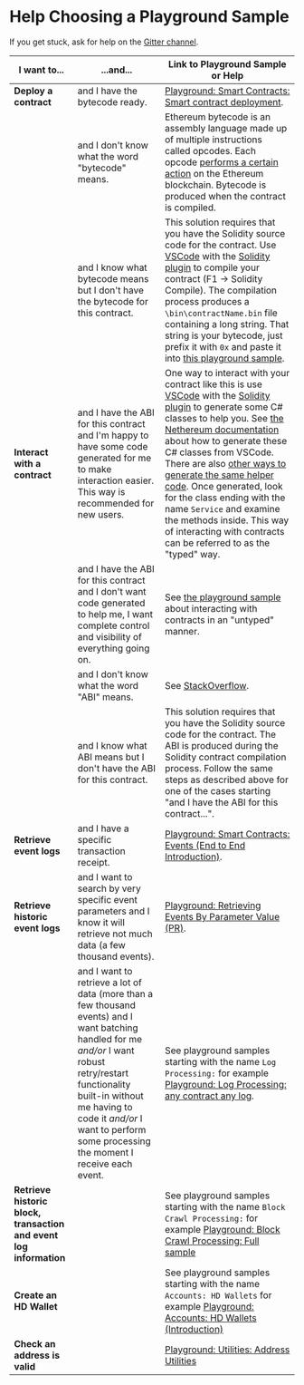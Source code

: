 ﻿# Help Choosing a Playground Sample
 
If you get stuck, ask for help on the [Gitter channel](https://gitter.im/Nethereum/Nethereum).
 
| I want to...             | ...and...                                  | Link to Playground Sample or Help        |
|--------------------------|--------------------------------------------|------------------------------------------|
| **Deploy a contract**        | and I have the bytecode ready.              | [Playground: Smart Contracts: Smart contract deployment](http://playground.nethereum.com/csharp/id/1006). |
|                          | and I don't know what the word "bytecode" means. | Ethereum bytecode is an assembly language made up of multiple instructions called opcodes. Each opcode [performs a certain action](https://medium.com/mycrypto/the-ethereum-virtual-machine-how-does-it-work-9abac2b7c9e) on the Ethereum blockchain. Bytecode is produced when the contract is compiled. |
|                          | and I know what bytecode means but I don't have the bytecode for this contract. | This solution requires that you have the Solidity source code for the contract. Use [VSCode](https://code.visualstudio.com) with the [Solidity plugin](https://marketplace.visualstudio.com/items?itemName=JuanBlanco.solidity) to compile your contract (F1 -> Solidity Compile). The compilation process produces a `\bin\contractName.bin` file containing a long string. That string is your bytecode, just prefix it with `0x` and paste it into [this playground sample](http://playground.nethereum.com/csharp/id/1006).  |
| **Interact with a contract** | and I have the ABI for this contract and I'm happy to have some code generated for me to make interaction easier. This way is recommended for new users. | One way to interact with your contract like this is use [VSCode](https://code.visualstudio.com) with the [Solidity plugin](https://marketplace.visualstudio.com/items?itemName=JuanBlanco.solidity) to generate some C# classes to help you. See [the Nethereum documentation](https://docs.nethereum.com/en/latest/nethereum-codegen-vscodesolidity/) about how to generate these C# classes from VSCode. There are also [other ways to generate the same helper code](https://docs.nethereum.com/en/latest/nethereum-code-generation/). Once generated, look for the class ending with the name `Service` and examine the methods inside. This way of interacting with contracts can be referred to as the "typed" way. |
| | and I have the ABI for this contract and I don't want code generated to help me, I want complete control and visibility of everything going on. |  See [the playground sample](http://playground.nethereum.com/csharp/id/1045) about interacting with contracts in an "untyped" manner. |
|	                       | and I don't know what the word "ABI" means.	| See [StackOverflow](https://ethereum.stackexchange.com/a/235). |
|                          | and I know what ABI means but I don't have the ABI for this contract. | This solution requires that you have the Solidity source code for the contract. The ABI is produced during the Solidity contract compilation process. Follow the same steps as described above for one of the cases starting "and I have the ABI for this contract...". |
| **Retrieve event logs**	   | and I have a specific transaction receipt.	| [Playground: Smart Contracts: Events (End to End Introduction)](http://playground.nethereum.com/csharp/id/1008). |
| **Retrieve historic event logs** | and I want to search by very specific event parameters and I know it will retrieve not much data (a few thousand events). | [Playground: Retrieving Events By Parameter Value (PR)](https://github.com/Nethereum/Nethereum.Playground/blob/419a791478c0c7d25671d06b4e50b2262aba94b8/Nethereum.Playground/wwwroot/samples/csharp/1049.txt). |
|	                       | and I want to retrieve a lot of data (more than a few thousand events) and I want batching handled for me _and/or_ I want robust retry/restart functionality built-in without me having to code it _and/or_ I want to perform some processing the moment I receive each event. | See playground samples starting with the name `Log Processing:` for example [Playground: Log Processing: any contract any log](http://playground.nethereum.com/csharp/id/1028). | 
| **Retrieve historic block, transaction and event log information**   |     | See playground samples starting with the name `Block Crawl Processing:` for example [Playground: Block Crawl Processing: Full sample](http://playground.nethereum.com/csharp/id/1025) |
| **Create an HD Wallet** | | See playground samples starting with the name `Accounts: HD Wallets` for example [Playground: Accounts: HD Wallets (Introduction)](http://playground.nethereum.com/csharp/id/1043) | 
| **Check an address is valid** | | [Playground: Utilities: Address Utilities](http://playground.nethereum.com/csharp/id/1039) |


